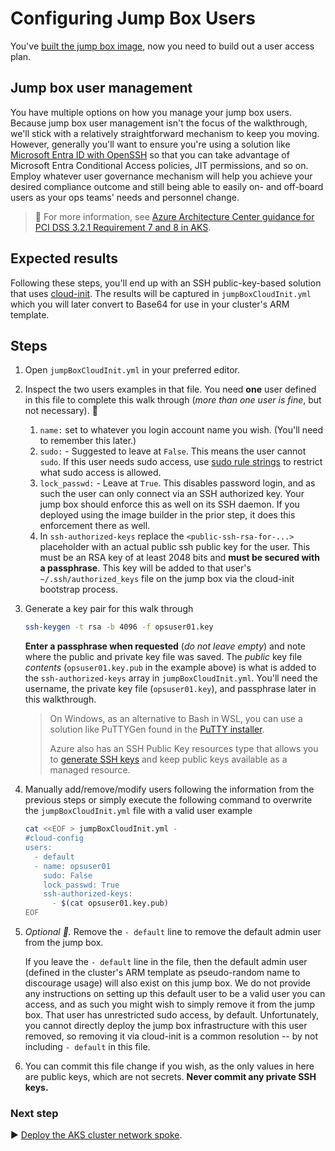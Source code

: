 # Configuring Jump Box Users

You've [built the jump box image](./06-aks-jumpboximage.md), now you need to build out a user access plan.

## Jump box user management

You have multiple options on how you manage your jump box users. Because jump box user management isn't the focus of the walkthrough, we'll stick with a relatively straightforward mechanism to keep you moving. However, generally you'll want to ensure you're using a solution like [Microsoft Entra ID with OpenSSH](https://learn.microsoft.com/entra/identity/devices/howto-vm-sign-in-azure-ad-linux) so that you can take advantage of Microsoft Entra Conditional Access policies, JIT permissions, and so on. Employ whatever user governance mechanism will help you achieve your desired compliance outcome and still being able to easily on- and off-board users as your ops teams' needs and personnel change.

> :notebook: For more information, see [Azure Architecture Center guidance for PCI DSS 3.2.1 Requirement 7 and 8 in AKS](https://learn.microsoft.com/azure/architecture/reference-architectures/containers/aks-pci/aks-pci-identity).

## Expected results

Following these steps, you'll end up with an SSH public-key-based solution that uses [cloud-init](https://learn.microsoft.com/azure/virtual-machines/linux/using-cloud-init). The results will be captured in `jumpBoxCloudInit.yml` which you will later convert to Base64 for use in your cluster's ARM template.

## Steps

1. Open `jumpBoxCloudInit.yml` in your preferred editor.
1. Inspect the two users examples in that file. You need **one** user defined in this file to complete this walk through (*more than one user is fine*, but not necessary). 🛑
   1. `name:` set to whatever you login account name you wish. (You'll need to remember this later.)
   1. `sudo:` - Suggested to leave at `False`. This means the user cannot `sudo`. If this user needs sudo access, use [sudo rule strings](https://cloudinit.readthedocs.io/en/latest/topics/examples.html?highlight=sudo#including-users-and-groups) to restrict what sudo access is allowed.
   1. `lock_passwd:` - Leave at `True`. This disables password login, and as such the user can only connect via an SSH authorized key. Your jump box should enforce this as well on its SSH daemon. If you deployed using the image builder in the prior step, it does this enforcement there as well.
   1. In `ssh-authorized-keys` replace the `<public-ssh-rsa-for-...>` placeholder with an actual public ssh public key for the user. This must be an RSA key of at least 2048 bits and **must be secured with a passphrase**. This key will be added to that user's `~/.ssh/authorized_keys` file on the jump box via the cloud-init bootstrap process.

1. Generate a key pair for this walk through

   ```bash
   ssh-keygen -t rsa -b 4096 -f opsuser01.key
   ```

   **Enter a passphrase when requested** (*do not leave empty*) and note where the public and private key file was saved. The *public* key file *contents* (`opsuser01.key.pub` in the example above) is what is added to the `ssh-authorized-keys` array in `jumpBoxCloudInit.yml`. You'll need the username, the private key file (`opsuser01.key`), and passphrase later in this walkthrough.

   > On Windows, as an alternative to Bash in WSL, you can use a solution like PuTTYGen found in the [PuTTY installer](https://www.chiark.greenend.org.uk/~sgtatham/putty/latest.html).
   >
   > Azure also has an SSH Public Key resources type that allows you to [generate SSH keys](https://learn.microsoft.com/azure/virtual-machines/ssh-keys-portal) and keep public keys available as a managed resource.

1. Manually add/remove/modify users following the information from the previous steps or simply execute the following command to overwrite the `jumpBoxCloudInit.yml` file with a valid user example

   ```bash
   cat <<EOF > jumpBoxCloudInit.yml -
   #cloud-config
   users:
     - default
     - name: opsuser01
       sudo: False
       lock_passwd: True
       ssh-authorized-keys:
         - $(cat opsuser01.key.pub)
   EOF
   ```

1. *Optional 🛑.* Remove the `- default` line to remove the default admin user from the jump box.

   If you leave the `- default` line in the file, then the default admin user (defined in the cluster's ARM template as pseudo-random name to discourage usage) will also exist on this jump box. We do not provide any instructions on setting up this default user to be a valid user you can access, and as such you might wish to simply remove it from the jump box. That user has unrestricted sudo access, by default. Unfortunately, you cannot directly deploy the jump box infrastructure with this user removed, so removing it via cloud-init is a common resolution -- by not including `- default` in this file.
1. You can commit this file change if you wish, as the only values in here are public keys, which are not secrets. **Never commit any private SSH keys.**

### Next step

:arrow_forward: [Deploy the AKS cluster network spoke](./08-cluster-networking.md).
